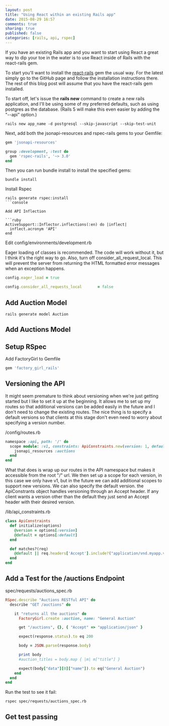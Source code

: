 ```yaml
---
layout: post
title: "Using React within an existing Rails app"
date: 2015-08-29 16:57
comments: true
sharing: true
published: false
categories: [rails, api, rspec]
---
```


If you have an existing Rails app and you want to start using React a great way to dip your toe in the water is to use React inside of Rails with the react-rails gem. 

To start you'll want to install the [react-rails](https://github.com/reactjs/react-rails) gem the usual way. For the latest simply go to the GitHub page and follow the installation instructions there. The rest of this blog post will assume that you have the react-rails gem installed.



<!-- more -->

To start off, let's issue the **rails new** command to create a new rails application, and I'll be 
using some of my preferred defaults, such as using postgres as the database. (Rails 5 will make this
even easier by adding the "--api" option.)

```console
rails new app_name -d postgresql --skip-javascript --skip-test-unit
```

Next, add both the jsonapi-resources and rspec-rails gems to your Gemfile:

```ruby
gem 'jsonapi-resources'

group :development, :test do
  gem 'rspec-rails', '~> 3.0'
end
```

Then you can run bundle install to install the specified gems:

```console
bundle install
```

Install Rspec

```console
rails generate rspec:install
```console

Add API Inflection

```ruby
ActiveSupport::Inflector.inflections(:en) do |inflect|
  inflect.acronym 'API'
end
```


Edit config/environments/development.rb

Eager loading of classes is recommended. The code will work without it, but 
I think it's the right way to go. Also, turn off consider_all_request_local. 
This will prevent the server from returning the HTML formatted error messages 
when an exception happens.

```ruby
config.eager_load = true

config.consider_all_requests_local       = false
```


## Add Auction Model

```console
rails generate model Auction
```


## Add Auctions Model



## Setup RSpec

Add FactoryGirl to Gemfile

```ruby
gem 'factory_girl_rails'
```

## Versioning the API

It might seem premature to think about versioning when we're just getting started but I like
to set it up at the beginning. It allows me to set up my routes so that additional versions
can be added easily in the future and I don't need to change the existing routes. The nice
thing is to specify a default versions so that clients at this stage don't even need to worry
about specifying a version number.

/config/routes.rb

```ruby
namespace :api, path: '/' do
  scope module: :v1, constraints: ApiConstraints.new(version: 1, default: :true) do
    jsonapi_resources :auctions
  end
end
```

What that does is wrap up our routes in the API namespace but makes it accessible
from the root "/" url. We then set up a scope for each version, in this case we
only have v1, but in the future we can add additional scopes to support new versions.
We can also specify the default version. the ApiConstrants object handles
versioning through an Accept header. If any client wants a version other than the default
they just send an Accept header with their desired version.

/lib/api_constraints.rb

```ruby
class ApiConstraints
  def initialize(options)
    @version = options[:version]
    @default = options[:default]
  end

  def matches?(req)
    @default || req.headers['Accept'].include?("application/vnd.myapp.v#{@version}")
  end
end
```



## Add a Test for the /auctions Endpoint

spec/requests/auctions_spec.rb

```ruby
RSpec.describe "Auctions RESTful API" do
  describe "GET /auctions" do

    it "returns all the auctions" do
      FactoryGirl.create :auction, name: "General Auction"

      get "/auctions", {}, { "Accept" => "application/json" }

      expect(response.status).to eq 200

      body = JSON.parse(response.body)

      print body
      #auction_titles = body.map { |m| m["title"] }

      expect(body["data"][0]["name"]).to eq("General Auction")
    end
  end
end
```

Run the test to see it fail:

```console
rspec spec/requests/auctions_spec.rb
```

## Get test passing

